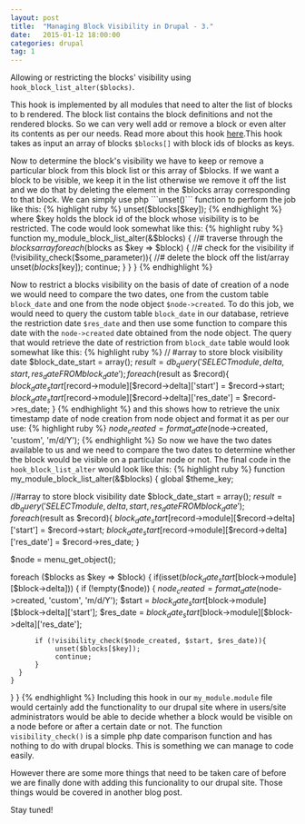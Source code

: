 ```yaml
---
layout: post
title:  "Managing Block Visibility in Drupal - 3."
date:   2015-01-12 18:00:00
categories: drupal
tag: 1
---
```

Allowing or restricting the blocks' visibility using ```hook_block_list_alter($blocks)```.

This hook is implemented by all modules that need to alter the list of blocks to b rendered. The block list contains the block definitions and not the rendered blocks. So we can very well add or remove a block or even alter its contents as per our needs. Read more about this hook <a href="https://api.drupal.org/api/drupal/modules!block!block.api.php/function/hook_block_list_alter/7"> here</a>.This hook takes as input an array of blocks ```$blocks[]``` with block ids of blocks as keys.

Now to determine the block's visibility we have to keep or remove a particular block from this block list or this array of $blocks. If we want a block to be visible, we keep it in the list otherwise we remove it off the list and we do that by deleting the element in the $blocks array corresponding to that block. We can simply use php ```unset()``` function to perform the job like this: 
{% highlight ruby %}
unset($blocks[$key]);
{% endhighlight %}
where $key holds the block id of the block whose visibility is to be restricted.
The code would look somewhat like this:
{% highlight ruby %}
function my_module_block_list_alter(&$blocks) {
	//# traverse through the $blocks array
	foreach ($blocks as $key => $block) {
		//# check for the visibility
    	if (!visibility_check($some_parameter)){
    			//# delete the block off the list/array
               unset($blocks[$key]);
               continue;
        }
    }
}
{% endhighlight %}

Now to restrict a blocks visibility on the basis of date of creation of a node we would need to compare the two dates, one from the custom table ```block_date``` and one from the node object ```$node->created```. To do this job, we would need to query the custom table ```block_date``` in our database, retrieve the restriction date ```$res_date``` and then use some function to compare this date with the ```node->created``` date obtained from the node object. The query that would retrieve the date of restriction from ```block_date``` table would look somewhat like this:
{% highlight ruby %}
 // #array to store block visibility date
  $block_date_start = array();
  $result = db_query('SELECT module, delta, start, res_date FROM {block_date}');
  foreach ($result as $record){
    $block_date_start[$record->module][$record->delta]['start'] = $record->start;
    $block_date_start[$record->module][$record->delta]['res_date'] = $record->res_date;
  }
{% endhighlight %}
and this shows how to retrieve the unix timestamp date of node creation from node object and format it as per our use:
{% highlight ruby %}
$node_created = format_date($node->created, 'custom', 'm/d/Y');
{% endhighlight %}
So now we have the two dates available to us and we need to compare the two dates to determine whether the block would be visible on a particular node or not. The final code in the ```hook_block_list_alter``` would look like this:
{% highlight ruby %}
function my_module_block_list_alter(&$blocks) {
  global $theme_key;

  //#array to store block visibility date
  $block_date_start = array();
  $result = db_query('SELECT module, delta, start, res_date FROM {block_date}');
  foreach ($result as $record){
    $block_date_start[$record->module][$record->delta]['start'] = $record->start;
    $block_date_start[$record->module][$record->delta]['res_date'] = $record->res_date;
  }

  $node = menu_get_object();

  foreach ($blocks as $key => $block) {
    if(isset($block_date_start[$block->module][$block->delta])) {
      if (!empty($node)) {
          $node_created = format_date($node->created, 'custom', 'm/d/Y');
          $start = $block_date_start[$block->module][$block->delta]['start'];
          $res_date = $block_date_start[$block->module][$block->delta]['res_date'];

          if (!visibility_check($node_created, $start, $res_date)){
               unset($blocks[$key]);
               continue;
          }
      }
    }
  }
}
{% endhighlight %}
Including this hook in our ```my_module.module``` file would certainly add the functionality to our drupal site where in users/site administrators would be able to decide whether a block would be visible on a node before or after a certain date or not. The function ```visibility_check()``` is a simple php date comparison function and has nothing to do with drupal blocks. This is something we can manage to code easily.

However there are some more things that need to be taken care of before we are finally done with adding this funcionality to our drupal site. Those things would be covered in another blog post.

Stay tuned!
